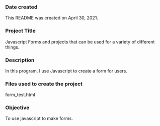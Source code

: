 ### Date created
This README was created on April 30, 2021.

### Project Title
Javascript Forms and projects that can be used for a variety of different things.

### Description
In this program, I use Javascript to create a form for users.

### Files used to create the project
form_test.html

### Objective 
To use javascript to make forms.
